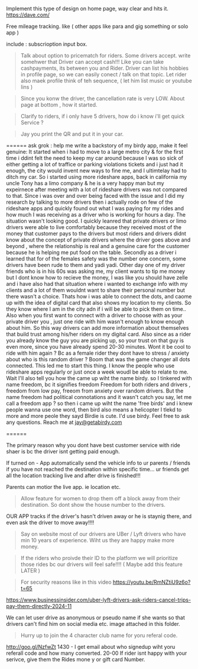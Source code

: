 Implement this type of design on home page,  way clear and hits it. 
https://dave.com/

Free mileage tracking.  like ( other apps like para and gig something or solo app )

include : subscrioption input box. 


> Talk about option to pricematch for riders. Some drivers accept. 
> write somehwer that Driver can accept cash!!!    Like you can take cashpayments, its between you and Rider. 
> Driver can list his hobbies in profile page, so we can easily conect / talk on that topic. 
> Let rider also maek profile    think of teh sequence,  ( let him list music or youtube lins  ) 

>  Since you konw the driver, the cancellation rate is very LOW. 
> About  page at bottom , how it started. 

> Clarify to riders, if i only have 5 drivers, how do i know i'll get quick Service ?

> Jay you print the QR and put it in your car. 
> 

====== 
ask grok : 
help me write a backstory of my birdy app, make it feel genuine:   It started when i had to move to a large metro city & for the first time i ddint felt the need to keep my car around because I was so sick of either getting a lot of traffice or parking violations  tickets and i just had it enough, the city would invent new ways to fine me,  and I ultimtelay  had to ditch my car. So i started using more rideshare apps, back in california my uncle Tony has a limo company & he is a very happy man but my expeirnece after meeting with a lot of rideshare drivers was not compared to that. Since i was over and over being faced with the issue and I did my research by talking to more drivers then i actually rode on few of the rideshare apps and quickly found out what I was paying for my rides and how much I was receiving as a driver who is working for hours a day. The situation wasn't looking good.    I quickly leanred that private drivers or limo drivers were able to live comfortably because they received most of the money that customer pays to the drivers but most riders and drivers didnt know about the concept of private drivers where the driver goes above and beyond , where the relationship is real and a genuine care for the customer because he is helping me put food on the table.   Secondly as a driver i learned that for of the females safety was the number one concern, some drivers have been rude to them and yadi yadi.  Other day one of my driver friends who is in his 60s was asking me, my client wants to tip me money but I dont know how to recieve the money, I was like you should have zelle and i have also had that situation where i wanted to exchange info with my clients and a lot of them wouldnt want to share their personal number but there wasn't a choice.   Thats how i was able to connect the dots,  and caome up with the idea of digital card that also shows my  location to my clients.  So they know where I am in the city adn if i will be able to pick them on time.. Also when you first want to connect with a driver to choose with as your private driver you , just one ride with him wasn't enough to know enough about him.   So this way drivers can add more information about themselves that build trust among his/her riders  on my digital card.     Also since as a rider you already know the guy you are picking up, so your trust on that  guy is even more, since you have already spend 20-30 minutes.  Wont it be cool to ride with him again ? Bc as a female rider they dont have to stress / anxiety about who is this random driver ?         Boom  that was the game changer all dots connected.  This led me to start this thing.         I know the people who use rideshare apps regularly or just once a week woudl be able to relate to me.              Wait I'll also tell you how the came up wiht the name birdy.  so I tinkered with name freedom, bc it signifies freedom  Freedom for both riders and drivers ,  freedom from low pay, freeom from anxiety over random drivers.  But the name freedom had political connotations and it wasn't catch you say, let me call a freedom app ?  so then i came up wiht  the name  'free birds'   and i knew people wanna use one word, then  bird also means a helicopter   I tlekd to more and more peole they sayd Birdie is cute.  I'd use birdy.    Feel free to ask any questions.  Reach me at jay@getabirdy.com 

====== 



The primary reason why you dont have best customer service with ride shaer is bc the driver isnt  getting paid enough. 


If turned on - App automatically send the vehicle info to ur parents /  friends 
if you have not reached the destination within specific time... 
ur friends get all the location tracking  live and after  drive is finished!!! 

Parents can motior the live app. ie location etc.


> Allow feature for women to drop them off a block away from their destination. 
So dont show the house number to the drivers. 

OUR APP tracks if the driver's  hasn't driven away or he is staynig there, and even ask the driver to move away!!!! 

> Say on website most of our drivers are UBer / Lyft drivers who have min 10 years of experience.  Wiht us they are happy make more money. 

> If the riders who proivde their ID to the platform we will prioritize those rides bc our drivers will feel safe!!!!  ( Maybe add this feature LATER )

> For security reasons like in this video 
https://youtu.be/RmNZtiU9z6o?t=65

https://www.businessinsider.com/uber-lyft-drivers-ask-riders-cancel-trips-pay-them-directly-2024-11


We can let user drive as anonymous or pseudo name  if she wants so that drivers can't find him on social media etc. 
image attached in this folder. 


> Hurry up to join the 4 character club name for yoru referal code. 


   http://goo.gl/NzfwZt
1430 - I get email about who signedup wiht yoru referall code and how many converted. 
20-00
If rider isnt happy with your serivce, give them the Rides mone y or  gift card Number.









